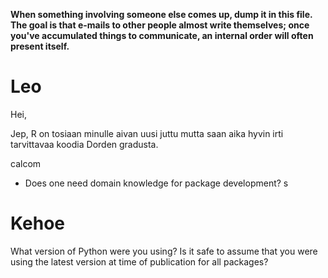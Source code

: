 **When something involving someone else comes up, dump  it in this file. The goal is that e-mails to other people almost write themselves; once you've accumulated things to communicate, an internal order will often present itself.**

# Leo

Hei,

Jep, R on tosiaan minulle aivan uusi juttu mutta saan aika hyvin irti tarvittavaa koodia Dorden gradusta.










calcom

- Does one need domain knowledge for package development?
s


# Kehoe

What version of Python were you using? Is it safe to assume that you were using the latest version at time of publication for all packages?
